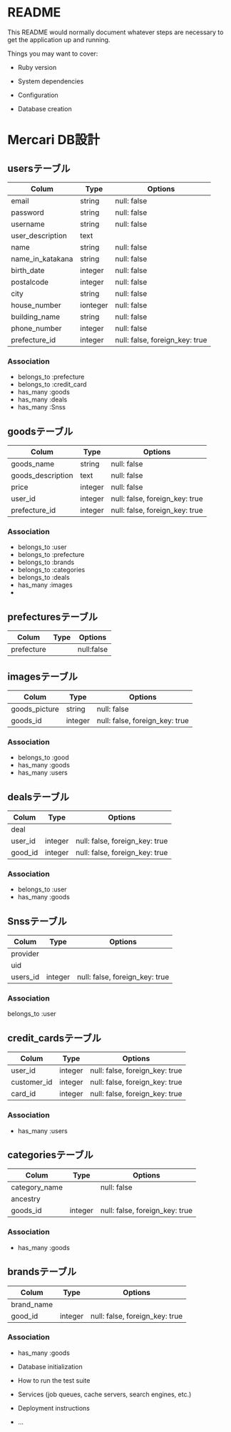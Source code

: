 # README

This README would normally document whatever steps are necessary to get the
application up and running.

Things you may want to cover:

* Ruby version

* System dependencies

* Configuration

* Database creation
# Mercari DB設計
## usersテーブル
|Colum|Type|Options|
|-----|----|------|
|email|string|null: false|
|password|string|null: false|
|username|string|null: false|
|user_description|text
|name|string|null: false|
|name_in_katakana|string|null: false|
|birth_date|integer|null: false|
|postalcode|integer|null: false|
|city|string|null: false|
|house_number|ionteger|null: false|
|building_name|string|null: false|
|phone_number|integer|null: false|
|prefecture_id|integer|null: false, foreign_key: true|

### Association
- belongs_to :prefecture
- belongs_to :credit_card
- has_many :goods
- has_many :deals
- has_many :Snss

 
## goodsテーブル
|Colum|Type|Options|
|-----|----|------|
|goods_name|string|null: false|
|goods_description|text|null: false|
|price|integer|null: false|
|user_id|integer|null: false, foreign_key: true|
|prefecture_id|integer|null: false, foreign_key: true|

### Association
- belongs_to :user 
- belongs_to :prefecture 
- belongs_to :brands
- belongs_to :categories
- belongs_to :deals
- has_many :images
- 

## prefecturesテーブル
|Colum|Type|Options|
|-----|----|------|
|prefecture||null:false|

## imagesテーブル
|Colum|Type|Options|
|-----|----|------|
|goods_picture|string|null: false|
|goods_id|integer|null: false, foreign_key: true|

### Association
- belongs_to :good
- has_many :goods
- has_many :users

## dealsテーブル
|Colum|Type|Options|
|-----|----|------|
|deal|
|user_id|integer|null: false, foreign_key: true|
|good_id|integer|null: false, foreign_key: true|

### Association
- belongs_to :user
- has_many :goods


## Snssテーブル
|Colum|Type|Options|
|-----|----|------|
|provider|
|uid|
|users_id|integer|null: false, foreign_key: true|

### Association
belongs_to :user

## credit_cardsテーブル
|Colum|Type|Options|
|-----|----|------|
|user_id|integer|null: false, foreign_key: true|
|customer_id|integer|null: false, foreign_key: true|
|card_id|integer|null: false, foreign_key: true|

### Association
- has_many :users


## categoriesテーブル
|Colum|Type|Options|
|-----|----|------|
|category_name||null: false|
|ancestry|
|goods_id|integer|null: false, foreign_key: true|

### Association
- has_many :goods

## brandsテーブル
|Colum|Type|Options|
|-----|----|------|
|brand_name|
|good_id|integer|null: false, foreign_key: true|

### Association
 - has_many :goods






* Database initialization

* How to run the test suite

* Services (job queues, cache servers, search engines, etc.)

* Deployment instructions

* ...